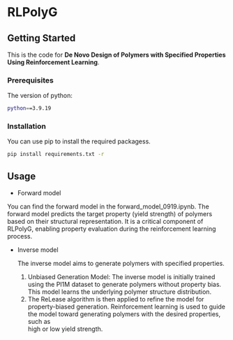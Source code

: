 # RLPolyG
<!-- GETTING STARTED -->
## Getting Started

This is the code for **De Novo Design of Polymers with Specified Properties Using Reinforcement Learning**.


### Prerequisites

The version of python:

  ```sh
  python==3.9.19
  ```

### Installation

You can use pip to install the required packagess.

  ```sh
  pip install requirements.txt -r
  ```

<!-- USAGE EXAMPLES -->
## Usage

* Forward model
  
You can find the forward model in the forward_model_0919.ipynb. The forward model predicts the target property (yield strength) of polymers based on their structural representation. It is a critical component of RLPolyG, enabling property evaluation during the reinforcement learning process.

* Inverse model
  
  The inverse model aims to generate polymers with specified properties.
  1. Unbiased Generation Model: The inverse model is initially trained using the PI1M dataset to generate polymers without property bias. This model learns the underlying polymer structure distribution.
  2. The ReLease algorithm is then applied to refine the model for property-biased generation. Reinforcement learning is used to guide the model toward generating polymers with the desired properties, such as   
     high or low yield strength.
